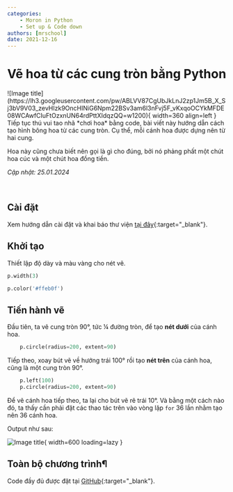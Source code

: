 ```yaml
---
categories:
    - Moron in Python
    - Set up & Code down
authors: [mrschool]
date: 2021-12-16
---
```


# Vẽ hoa từ các cung tròn bằng Python

<div class="result" markdown>
![Image title](https://lh3.googleusercontent.com/pw/ABLVV87CgUbJkLnJ2zp1Jm5B_X_Sj3bV9V03_zevHIzk9OncHINiG6Npm22BSv3am6l3nFvj5F_vKxqoOCYkMFDE08WCAwfCIuFtOzxnUN64rdPttXIdqzQQ=w1200){ width=360 align=left }
Tiếp tục thú vui tao nhã *chơi hoa* bằng code, bài viết này hướng dẫn cách tạo hình bông hoa từ các cung tròn. Cụ thể, mỗi cánh hoa được dựng nên từ hai cung.

Hoa này cũng chưa biết nên gọi là gì cho đúng, bởi nó phảng phất một chút hoa cúc và một chút hoa đồng tiền.
</div>

*Cập nhật: 25.01.2024*

<!-- more -->

<br>

## Cài đặt

Xem hướng dẫn cài đặt và khai báo thư viện [tại đây](create-overlapping-circles-by-python.md/#khoi-tao){:target="_blank"}.

## Khởi tạo

Thiết lập độ dày và màu vàng cho nét vẽ.

``` py linenums="7"
p.width(3)

p.color('#ffeb0f')
```

## Tiến hành vẽ

Đầu tiên, ta vẽ cung tròn 90°, tức ¼ đường tròn, để tạo **nét dưới** của cánh hoa.

``` py linenums="13"
    p.circle(radius=200, extent=90)
```

Tiếp theo, xoay bút vẽ về hướng trái 100° rồi tạo **nét trên** của cánh hoa, cũng là một cung tròn 90°.

``` py linenums="16"
    p.left(100)
    p.circle(radius=200, extent=90)
```

Để vẽ cánh hoa tiếp theo, ta lại cho bút vẽ rẽ trái 10°. Và bằng một cách nào đó, ta thấy cần phải đặt các thao tác trên vào vòng lặp `for` 36 lần nhằm tạo nên 36 cánh hoa.

Output như sau:

![Image title](https://lh3.googleusercontent.com/FDMIiqN4JIwXfhultC5pvrpIaKWZfGVR6RGPIsNUgO9f3B20xmMvjG6aqBaaqB5xxFoqvU7Z_dIc75j2lm6Ma_Oy9azd9YZpud28RwyLNmFKvRUoda1ExgurJYRVPwMPjGkhSMQDsbc=w1200){ width=600 loading=lazy }

## Toàn bộ chương trình¶

Code đầy đủ được đặt tại [GitHub](https://github.com/vtchitruong/Turtle/blob/main/Flowers/flower_circle.py){:target="_blank"}.
